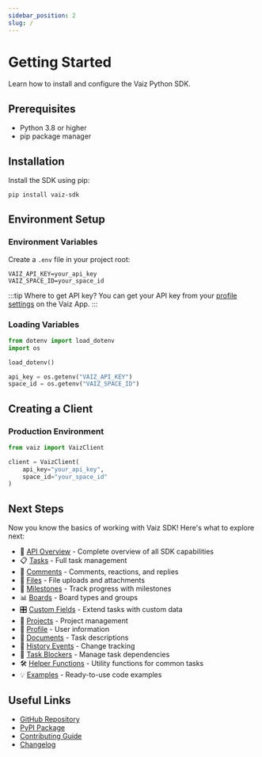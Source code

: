 ```yaml
---
sidebar_position: 2
slug: /
---
```


# Getting Started

Learn how to install and configure the Vaiz Python SDK.

## Prerequisites

- Python 3.8 or higher
- pip package manager

## Installation

Install the SDK using pip:

```bash
pip install vaiz-sdk
```

## Environment Setup

### Environment Variables

Create a `.env` file in your project root:

```env
VAIZ_API_KEY=your_api_key
VAIZ_SPACE_ID=your_space_id
```

:::tip Where to get API key?
You can get your API key from your [profile settings](https://app.vaiz.com/settings/api-tokens) on the Vaiz App.
:::

### Loading Variables

```python
from dotenv import load_dotenv
import os

load_dotenv()

api_key = os.getenv("VAIZ_API_KEY")
space_id = os.getenv("VAIZ_SPACE_ID")
```

## Creating a Client

### Production Environment

```python
from vaiz import VaizClient

client = VaizClient(
    api_key="your_api_key",
    space_id="your_space_id"
)
```

## Next Steps

Now you know the basics of working with Vaiz SDK! Here's what to explore next:

- 📖 [API Overview](./guides/overview) - Complete overview of all SDK capabilities
- 📋 [Tasks](./guides/tasks) - Full task management
- 💬 [Comments](./guides/comments) - Comments, reactions, and replies
- 📁 [Files](./guides/files) - File uploads and attachments
- 🎯 [Milestones](./guides/milestones) - Track progress with milestones
- 📊 [Boards](./guides/boards) - Board types and groups
- 🎛️ [Custom Fields](./guides/custom-fields) - Extend tasks with custom data
- 📂 [Projects](./guides/projects) - Project management
- 👤 [Profile](./guides/profile) - User information
- 📝 [Documents](./guides/documents) - Task descriptions
- 📜 [History Events](./guides/history) - Change tracking
- 🔗 [Task Blockers](./guides/blockers) - Manage task dependencies
- 🛠️ [Helper Functions](./guides/helpers) - Utility functions for common tasks
- 💡 [Examples](./patterns/introduction) - Ready-to-use code examples

## Useful Links

- [GitHub Repository](https://github.com/vaizcom/vaiz-python-sdk)
- [PyPI Package](https://pypi.org/project/vaiz-sdk/)
- [Contributing Guide](https://github.com/vaizcom/vaiz-python-sdk/blob/main/CONTRIBUTING.md)
- [Changelog](https://github.com/vaizcom/vaiz-python-sdk/blob/main/CHANGELOG.md)


